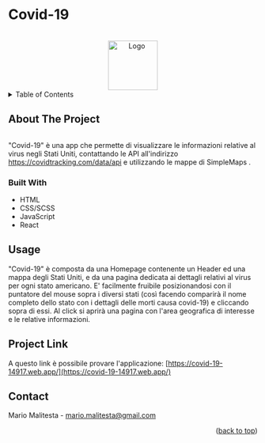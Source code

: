 # Covid-19

<div id="top"></div>



<!-- PROJECT LOGO -->
<br />
<div align="center">
  <a href="https://github.com/Mario3999/covid-19">
    <img src="public/assets/img/positive.png.png" alt="Logo" width="100" height="100">
  </a>

</div>



<!-- TABLE OF CONTENTS -->
<details>
  <summary>Table of Contents</summary>
  <ol>
    <li>
      <a href="#about-the-project">About The Project</a>
      <ul>
        <li><a href="#built-with">Built With</a></li>
      </ul>
    </li>
    <li><a href="#usage">Usage</a></li>
    <li><a href="#project-link">Project Link</a></li>
    <li><a href="#contact">Contact</a></li>
  </ol>
</details>


<!-- ABOUT THE PROJECT -->
## About The Project

<img src="src/assets/img/Veggie.png" alt="" width="" height=""></img>

"Covid-19" è una app che permette di visualizzare le informazioni relative al virus negli Stati Uniti, contattando le API all'indirizzo https://covidtracking.com/data/api e utilizzando le mappe di SimpleMaps .

### Built With

* HTML
* CSS/SCSS
* JavaScript
* React

<!-- USAGE EXAMPLES -->
## Usage

"Covid-19" è composta da una Homepage contenente un Header ed una mappa degli Stati Uniti, e da una pagina dedicata ai dettagli relativi al virus per ogni stato americano. E' facilmente fruibile posizionandosi con il puntatore del mouse sopra i diversi stati (così facendo comparirà il nome completo dello stato con i dettagli delle morti causa covid-19) e cliccando sopra di essi. Al click si aprirà una pagina con l'area geografica di interesse e le relative informazioni.

## Project Link

A questo link è possibile provare l'applicazione: [https://covid-19-14917.web.app/](https://covid-19-14917.web.app/)


<!-- CONTACT -->
## Contact

Mario Malitesta - mario.malitesta@gmail.com

<p align="right">(<a href="#top">back to top</a>)</p>
